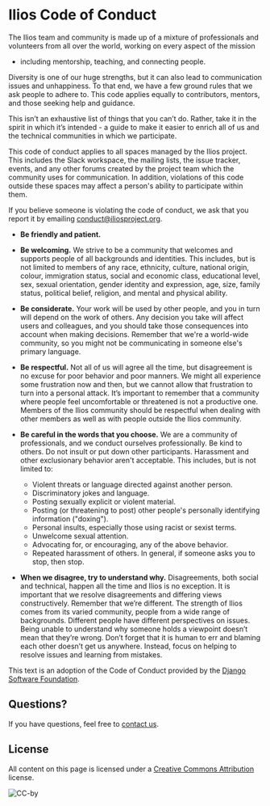 # Ilios Code of Conduct

The Ilios team and community is made up of a mixture of professionals and 
volunteers from all over the world, working on every aspect of the mission 
- including mentorship, teaching, and connecting people.

Diversity is one of our huge strengths, but it can also lead to communication
issues and unhappiness. To that end, we have a few ground rules that we ask
people to adhere to. This code applies equally to contributors, mentors, 
and those seeking help and guidance.

This isn’t an exhaustive list of things that you can’t do. Rather, take it in
the spirit in which it’s intended - a guide to make it easier to enrich all of
us and the technical communities in which we participate.

This code of conduct applies to all spaces managed by the Ilios project. 
This includes the Slack workspace, the mailing lists, the issue tracker, 
events, and any other forums created by the project team which the community 
uses for communication. In addition, violations of this code outside 
these spaces may affect a person's ability to participate within them.

If you believe someone is violating the code of conduct, we ask that you
report it by emailing
[conduct@iliosproject.org](mailto:conduct@iliosproject.org).


- **Be friendly and patient.**

- **Be welcoming.** We strive to be a community that welcomes
  and supports people of all backgrounds and identities. This includes, but
  is not limited to members of any race, ethnicity, culture, national origin,
  colour, immigration status, social and economic class, educational level, sex,
  sexual orientation, gender identity and expression, age, size, family status,
  political belief, religion, and mental and physical ability.

- **Be considerate.** Your work will be used by other people, and you in turn will
  depend on the work of others. Any decision you take will affect users and
  colleagues, and you should take those consequences into account when making
  decisions. Remember that we're a world-wide community, so you might not be
  communicating in someone else's primary language.

- **Be respectful.** Not all of us will agree all the time, but disagreement is no
  excuse for poor behavior and poor manners. We might all experience some
  frustration now and then, but we cannot allow that frustration to turn into a
  personal attack. It’s important to remember that a community where people feel
  uncomfortable or threatened is not a productive one. Members of the Ilios
  community should be respectful when dealing with other members as well as with
  people outside the Ilios community.

- **Be careful in the words that you choose.** We are a community of professionals,
  and we conduct ourselves professionally. Be kind to others. Do not insult or
  put down other participants. Harassment and other exclusionary behavior
  aren't acceptable. This includes, but is not limited to:
  - Violent threats or language directed against another person.
  - Discriminatory jokes and language.
  - Posting sexually explicit or violent material.
  - Posting (or threatening to post) other people's personally identifying information ("doxing").
  - Personal insults, especially those using racist or sexist terms.
  - Unwelcome sexual attention.
  - Advocating for, or encouraging, any of the above behavior.
  - Repeated harassment of others. In general, if someone asks you to stop, then stop.

- **When we disagree, try to understand why.** Disagreements, both social and
  technical, happen all the time and Ilios is no exception. It is important that
  we resolve disagreements and differing views constructively. Remember that we’re
  different. The strength of Ilios comes from its varied community, people from a
  wide range of backgrounds. Different people have different perspectives on
  issues. Being unable to understand why someone holds a viewpoint doesn’t mean
  that they’re wrong. Don’t forget that it is human to err and blaming each other
  doesn’t get us anywhere. Instead, focus on helping to resolve issues and learning from mistakes.

This text is an adoption of the Code of Conduct provided by the
[Django Software Foundation](https://www.djangoproject.com/conduct/).

## Questions?
If you have questions, feel free to [contact us](mailto:info@iliosproject.org).

## License

All content on this page is licensed under a [Creative Commons Attribution](https://creativecommons.org/licenses/by/3.0/) license.

![CC-by](https://i.creativecommons.org/l/by/3.0/88x31.png)

